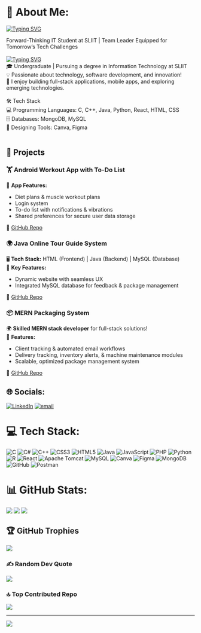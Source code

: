 # 💫 About Me:

[![Typing SVG](https://readme-typing-svg.demolab.com?font=Fira+Code&pause=1000&width=435&lines=HI!+I'M+Ruchira+Bandaranayake)](https://git.io/typing-svg)



Forward-Thinking IT Student at SLIIT | Team Leader Equipped for Tomorrow’s Tech Challenges<br><br>[![Typing SVG](https://readme-typing-svg.demolab.com?font=Fira+Code&pause=1000&width=435&lines=🚀+About+Me)](https://git.io/typing-svg)<br>🎓 Undergraduate | Pursuing a degree in Information Technology at SLIIT<br>💡 Passionate about technology, software development, and innovation!<br>📌 I enjoy building full-stack applications, mobile apps, and exploring emerging technologies.<br><br>🛠️ Tech Stack<br>💻 Programming Languages: C, C++, Java, Python, React, HTML, CSS<br>🗄️ Databases: MongoDB, MySQL<br>🎨 Designing Tools: Canva, Figma<br><br>


## 📌 Projects

### 🏋️ Android Workout App with To-Do List
📱 **App Features:**
- Diet plans & muscle workout plans
- Login system
- To-do list with notifications & vibrations
- Shared preferences for secure user data storage

🔗 [GitHub Repo](https://github.com/ruchira403/Android-Application-workout-app-with-the-Todo-list-)

### 🌍 Java Online Tour Guide System
🖥️ **Tech Stack:** HTML (Frontend) | Java (Backend) | MySQL (Database)  
📌 **Key Features:**
- Dynamic website with seamless UX
- Integrated MySQL database for feedback & package management

🔗 [GitHub Repo](https://github.com/ruchira403/Java-project-online-tour-guide-system-)

### 📦 MERN Packaging System
🌍 **Skilled MERN stack developer** for full-stack solutions!  
🚀 **Features:**
- Client tracking & automated email workflows
- Delivery tracking, inventory alerts, & machine maintenance modules
- Scalable, optimized package management system

🔗 [GitHub Repo](https://github.com/ruchira403/Mern-Project-Packaging-System-)


## 🌐 Socials:
[![LinkedIn](https://img.shields.io/badge/LinkedIn-%230077B5.svg?logo=linkedin&logoColor=white)](https://linkedin.com/in/ruchirabandaranayake) [![email](https://img.shields.io/badge/Email-D14836?logo=gmail&logoColor=white)](mailto:Lruchira58@gmail.cm) 

# 💻 Tech Stack:
![C](https://img.shields.io/badge/c-%2300599C.svg?style=for-the-badge&logo=c&logoColor=white) ![C#](https://img.shields.io/badge/c%23-%23239120.svg?style=for-the-badge&logo=csharp&logoColor=white) ![C++](https://img.shields.io/badge/c++-%2300599C.svg?style=for-the-badge&logo=c%2B%2B&logoColor=white) ![CSS3](https://img.shields.io/badge/css3-%231572B6.svg?style=for-the-badge&logo=css3&logoColor=white) ![HTML5](https://img.shields.io/badge/html5-%23E34F26.svg?style=for-the-badge&logo=html5&logoColor=white) ![Java](https://img.shields.io/badge/java-%23ED8B00.svg?style=for-the-badge&logo=openjdk&logoColor=white) ![JavaScript](https://img.shields.io/badge/javascript-%23323330.svg?style=for-the-badge&logo=javascript&logoColor=%23F7DF1E) ![PHP](https://img.shields.io/badge/php-%23777BB4.svg?style=for-the-badge&logo=php&logoColor=white) ![Python](https://img.shields.io/badge/python-3670A0?style=for-the-badge&logo=python&logoColor=ffdd54) ![R](https://img.shields.io/badge/r-%23276DC3.svg?style=for-the-badge&logo=r&logoColor=white) ![React](https://img.shields.io/badge/react-%2320232a.svg?style=for-the-badge&logo=react&logoColor=%2361DAFB) ![Apache Tomcat](https://img.shields.io/badge/apache%20tomcat-%23F8DC75.svg?style=for-the-badge&logo=apache-tomcat&logoColor=black) ![MySQL](https://img.shields.io/badge/mysql-4479A1.svg?style=for-the-badge&logo=mysql&logoColor=white) ![Canva](https://img.shields.io/badge/Canva-%2300C4CC.svg?style=for-the-badge&logo=Canva&logoColor=white) ![Figma](https://img.shields.io/badge/figma-%23F24E1E.svg?style=for-the-badge&logo=figma&logoColor=white) ![MongoDB](https://img.shields.io/badge/MongoDB-%234ea94b.svg?style=for-the-badge&logo=mongodb&logoColor=white) ![GitHub](https://img.shields.io/badge/github-%23121011.svg?style=for-the-badge&logo=github&logoColor=white) ![Postman](https://img.shields.io/badge/Postman-FF6C37?style=for-the-badge&logo=postman&logoColor=white)
# 📊 GitHub Stats:
![](https://github-readme-stats.vercel.app/api?username=ruchira403&theme=dark&hide_border=false&include_all_commits=false&count_private=false)
![](https://github-readme-streak-stats.herokuapp.com/?user=ruchira403&theme=dark&hide_border=false)
![](https://github-readme-stats.vercel.app/api/top-langs/?username=ruchira403&theme=dark&hide_border=false&include_all_commits=false&count_private=false&layout=compact)

## 🏆 GitHub Trophies
![](https://github-profile-trophy.vercel.app/?username=ruchira403&theme=radical&no-frame=false&no-bg=true&margin-w=4)

### ✍️ Random Dev Quote
![](https://quotes-github-readme.vercel.app/api?type=horizontal&theme=radical)

### 🔝 Top Contributed Repo
![](https://github-contributor-stats.vercel.app/api?username=ruchira403&limit=5&theme=dark&combine_all_yearly_contributions=true)

---
[![](https://visitcount.itsvg.in/api?id=ruchira403&icon=0&color=0)](https://visitcount.itsvg.in)

<!-- Proudly created with GPRM ( https://gprm.itsvg.in ) -->
